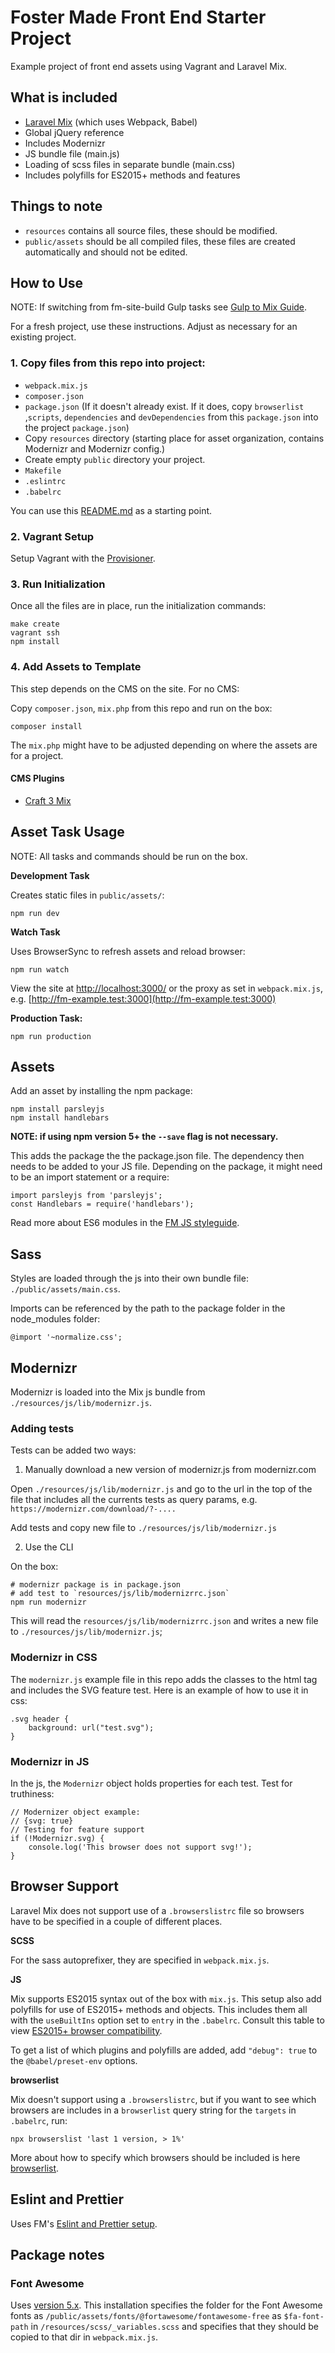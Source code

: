 # Foster Made Front End Starter Project

Example project of front end assets using Vagrant and Laravel Mix.

## What is included

- [Laravel Mix](https://github.com/JeffreyWay/laravel-mix) (which uses Webpack, Babel)
- Global jQuery reference
- Includes Modernizr
- JS bundle file (main.js)
- Loading of scss files in separate bundle (main.css)
- Includes polyfills for ES2015+ methods and features

## Things to note

- `resources` contains all source files, these should be modified.
- `public/assets` should be all compiled files, these files are created automatically and should not be edited.

## How to Use

NOTE: If switching from fm-site-build Gulp tasks see [Gulp to Mix Guide](https://github.com/fostermadeco/standards/blob/master/javascript/gulp-to-mix.md).

For a fresh project, use these instructions. Adjust as necessary for an existing project.

### 1. Copy files from this repo into project:

- `webpack.mix.js`
- `composer.json`
- `package.json` (If it doesn't already exist. If it does, copy `browserlist` ,`scripts`, `dependencies` and `devDependencies` from this `package.json` into the project `package.json`)
- Copy `resources` directory (starting place for asset organization, contains Modernizr and Modernizr config.)
- Create empty `public` directory your project.
- `Makefile`
- `.eslintrc`
- `.babelrc`

You can use this [README.md](https://github.com/fostermadeco/standards/blob/master/samples/README.md) as a starting point.

### 2. Vagrant Setup

Setup Vagrant with the [Provisioner](https://github.com/fostermadeco/development-standard#creating-a-new-project).

### 3. Run Initialization

Once all the files are in place, run the initialization commands:

```
make create
vagrant ssh
npm install
```

### 4. Add Assets to Template

This step depends on the CMS on the site. For no CMS:

Copy `composer.json`, `mix.php` from this repo and run on the box:

```
composer install
```

The `mix.php` might have to be adjusted depending on where the assets are for a project.

#### CMS Plugins

- [Craft 3 Mix](https://github.com/mister-bk/craft-plugin-mix)

## Asset Task Usage

NOTE: All tasks and commands should be run on the box.

**Development Task**

Creates static files in `public/assets/`:

```
npm run dev
```

**Watch Task**

Uses BrowserSync to refresh assets and reload browser:

```
npm run watch
```

View the site at [http://localhost:3000/](http://localhost:3000/) or the proxy as set in `webpack.mix.js`, e.g. [http://fm-example.test:3000](http://fm-example.test:3000)

**Production Task:**

```
npm run production
```

## Assets

Add an asset by installing the npm package:

```
npm install parsleyjs
npm install handlebars
```

**NOTE: if using npm version 5+ the `--save` flag is not necessary.**

This adds the package the the package.json file. The dependency then needs to be added to your JS file. Depending on the package, it might need to be an import statement or a require:

```
import parsleyjs from 'parsleyjs';
const Handlebars = require('handlebars');
```

Read more about ES6 modules in the [FM JS styleguide]().

## Sass

Styles are loaded through the js into their own bundle file: `./public/assets/main.css`.

Imports can be referenced by the path to the package folder in the node_modules folder:

```
@import '~normalize.css';
```

## Modernizr

<a name="modernizr"></a>

Modernizr is loaded into the Mix js bundle from `./resources/js/lib/modernizr.js`.

### Adding tests

Tests can be added two ways:

1. Manually download a new version of modernizr.js from modernizr.com

Open `./resources/js/lib/modernizr.js` and go to the url in the top of the file that includes all the currents tests as query params, e.g. `https://modernizr.com/download/?-....`

Add tests and copy new file to `./resources/js/lib/modernizr.js`

2. Use the CLI

On the box:

```
# modernizr package is in package.json
# add test to `resources/js/lib/modernizrrc.json`
npm run modernizr
```

This will read the `resources/js/lib/modernizrrc.json` and writes a new file to `./resources/js/lib/modernizr.js`;

### Modernizr in CSS

The `modernizr.js` example file in this repo adds the classes to the html tag and includes the SVG feature test. Here is an example of how to use it in css:

```
.svg header {
    background: url("test.svg");
}
```

### Modernizr in JS

In the js, the `Modernizr` object holds properties for each test. Test for truthiness:

```
// Modernizer object example:
// {svg: true}
// Testing for feature support
if (!Modernizr.svg) {
    console.log('This browser does not support svg!');
}
```

## Browser Support

Laravel Mix does not support use of a `.browserslistrc` file so browsers have to be specified in a couple of different places. 

**SCSS**

For the sass autoprefixer, they are specified in `webpack.mix.js`.

**JS**

Mix supports ES2015 syntax out of the box with `mix.js`. This setup also add polyfills for use of ES2015+ methods and objects. This includes them all with the `useBuiltIns` option set to `entry` in the `.babelrc`. Consult this table to view [ES2015+ browser compatibility](https://kangax.github.io/compat-table/es6/). 

To get a list of which plugins and polyfills are added, add `"debug": true` to the `@babel/preset-env` options.

**browserlist**

Mix doesn't support using a `.browserslistrc`, but if you want to see which browsers are includes in a `browserlist` query string for the `targets` in `.babelrc`, run:
```
npx browserslist 'last 1 version, > 1%'
```
More about how to specify which browsers should be included is here [browserlist](https://github.com/browserslist/browserslist).

## Eslint and Prettier

Uses FM's [Eslint and Prettier setup](https://github.com/fostermadeco/eslint-config-fostermade). 

## Package notes

### Font Awesome

Uses [version 5.x](https://fontawesome.com/how-to-use/on-the-web/setup/using-package-managers). This installation specifies the folder for the Font Awesome fonts as `/public/assets/fonts/@fortawesome/fontawesome-free` as `$fa-font-path` in `/resources/scss/_variables.scss` and specifies that they should be copied to that dir in `webpack.mix.js`.
